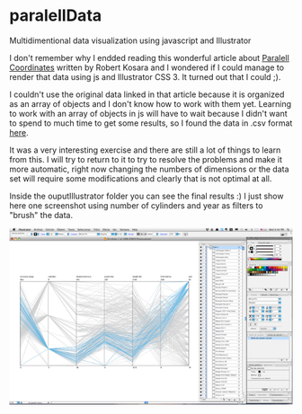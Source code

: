 # paralellData
Multidimentional data visualization using javascript and Illustrator

I don't remember why I endded reading this wonderful article about [Paralell Coordinates](https://eagereyes.org/techniques/parallel-coordinates) written by Robert Kosara and I wondered if I could manage to render that data using js and Illustrator CSS 3.
It turned out that I could ;).

I couldn't use the original data linked in that article because it is organized as an array of objects and I don't know how to work with them yet.
Learning to work with an array of objects in js will have to wait because I didn't want to spend to much time to get some results, so I found the data in .csv format [here](http://bl.ocks.org/mbostock/1341021).

It was a very interesting exercise and there are still a lot of things to learn from this.
I will try to return to it to try to resolve the problems and make it more automatic, right now changing the numbers of dimensions or the data set will require some modifications and clearly that is not optimal at all.

Inside the ouputIllustrator folder you can see the final results :)
I just show here one screenshot using number of cylinders and year as filters to "brush" the data.

![paralellData](https://github.com/usmany/paralellData/blob/master/outputIllustrator/filterCylindersYear.jpg)

